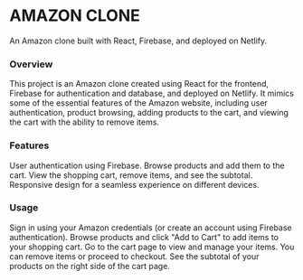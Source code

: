 <h1>AMAZON CLONE</h1>
An Amazon clone built with React, Firebase, and deployed on Netlify. </br>

<h3>Overview</h3>
This project is an Amazon clone created using React for the frontend, Firebase for authentication and database, and deployed on Netlify. It mimics some of the essential features of the Amazon website, including user authentication, product browsing, adding products to the cart, and viewing the cart with the ability to remove items. </br>

<h3>Features</h3>
User authentication using Firebase.
Browse products and add them to the cart.
View the shopping cart, remove items, and see the subtotal.
Responsive design for a seamless experience on different devices. </br>

<h3>Usage</h3>
Sign in using your Amazon credentials (or create an account using Firebase authentication).
Browse products and click "Add to Cart" to add items to your shopping cart.
Go to the cart page to view and manage your items. You can remove items or proceed to checkout.
See the subtotal of your products on the right side of the cart page. </br>

